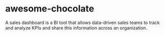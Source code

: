 # awesome-chocolate
A sales dashboard is a BI tool that allows data-driven sales teams to track and analyze KPIs and share this information across an organization.
